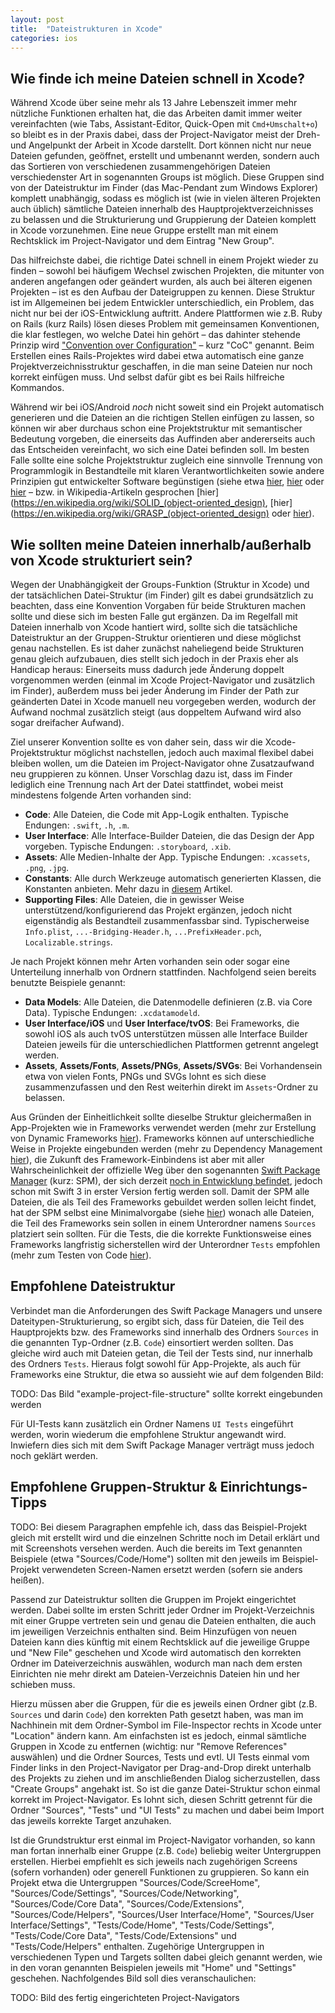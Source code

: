 ```yaml
---
layout: post
title:  "Dateistrukturen in Xcode"
categories: ios
---
```


## Wie finde ich meine Dateien schnell in Xcode?

Während Xcode über seine mehr als 13 Jahre Lebenszeit immer mehr nützliche Funktionen erhalten hat, die das Arbeiten damit immer weiter vereinfachten (wie Tabs, Assistant-Editor, Quick-Open mit `Cmd+Umschalt+o`) so bleibt es in der Praxis dabei, dass der Project-Navigator meist der Dreh- und Angelpunkt der Arbeit in Xcode darstellt. Dort können nicht nur neue Dateien gefunden, geöffnet, erstellt und umbenannt werden, sondern auch das Sortieren von verschiedenen zusammengehörigen Dateien verschiedenster Art in sogenannten Groups ist möglich. Diese Gruppen sind von der Dateistruktur im Finder (das Mac-Pendant zum Windows Explorer) komplett unabhängig, sodass es möglich ist (wie in vielen älteren Projekten auch üblich) sämtliche Dateien innerhalb des Hauptprojektverzeichnisses zu belassen und die Strukturierung und Gruppierung der Dateien komplett in Xcode vorzunehmen. Eine neue Gruppe erstellt man mit einem Rechtsklick im Project-Navigator und dem Eintrag "New Group".

Das hilfreichste dabei, die richtige Datei schnell in einem Projekt wieder zu finden – sowohl bei häufigem Wechsel zwischen Projekten, die mitunter von anderen angefangen oder geändert wurden, als auch bei älteren eigenen Projekten – ist es den Aufbau der Dateigruppen zu kennen. Diese Struktur ist im Allgemeinen bei jedem Entwickler unterschiedlich, ein Problem, das nicht nur bei der iOS-Entwicklung auftritt. Andere Plattformen wie z.B. Ruby on Rails (kurz Rails) lösen dieses Problem mit gemeinsamen Konventionen, die klar festlegen, wo welche Datei hin gehört – das dahinter stehende Prinzip wird ["Convention over Configuration"](https://en.wikipedia.org/wiki/Convention_over_configuration) – kurz "CoC" genannt. Beim Erstellen eines Rails-Projektes wird dabei etwa automatisch eine ganze Projektverzeichnisstruktur geschaffen, in die man seine Dateien nur noch korrekt einfügen muss. Und selbst dafür gibt es bei Rails hilfreiche Kommandos.

Während wir bei iOS/Android *noch* nicht soweit sind ein Projekt automatisch generieren und die Dateien an die richtigen Stellen einfügen zu lassen, so können wir aber durchaus schon eine Projektstruktur mit semantischer Bedeutung vorgeben, die einerseits das Auffinden aber andererseits auch das Entscheiden vereinfacht, wo sich eine Datei befinden soll. Im besten Falle sollte eine solche Projektstruktur zugleich eine sinnvolle Trennung von Programmlogik in Bestandteile mit klaren Verantwortlichkeiten sowie andere Prinzipien gut entwickelter Software begünstigen (siehe etwa [hier](http://www.oodesign.com/design-principles.html), [hier](https://msdn.microsoft.com/en-us/library/ee658124.aspx) oder [hier](http://code.tutsplus.com/tutorials/3-key-software-principles-you-must-understand--net-25161) – bzw. in Wikipedia-Artikeln gesprochen [hier](https://en.wikipedia.org/wiki/SOLID_(object-oriented_design), [hier](https://en.wikipedia.org/wiki/GRASP_(object-oriented_design) oder [hier](https://en.wikipedia.org/wiki/Don%27t_repeat_yourself)).


## Wie sollten meine Dateien innerhalb/außerhalb von Xcode strukturiert sein?

Wegen der Unabhängigkeit der Groups-Funktion (Struktur in Xcode) und der tatsächlichen Datei-Struktur (im Finder) gilt es dabei grundsätzlich zu beachten, dass eine Konvention Vorgaben für beide Strukturen machen sollte und diese sich im besten Falle gut ergänzen. Da im Regelfall mit Dateien innerhalb von Xcode hantiert wird, sollte sich die tatsächliche Dateistruktur an der Gruppen-Struktur orientieren und diese möglichst genau nachstellen. Es ist daher zunächst naheliegend beide Strukturen genau gleich aufzubauen, dies stellt sich jedoch in der Praxis eher als Handicap heraus: Einerseits muss dadurch jede Änderung doppelt vorgenommen werden (einmal im Xcode Project-Navigator und zusätzlich im Finder), außerdem muss bei jeder Änderung im Finder der Path zur geänderten Datei in Xcode manuell neu vorgegeben werden, wodurch der Aufwand nochmal zusätzlich steigt (aus doppeltem Aufwand wird also sogar dreifacher Aufwand).

Ziel unserer Konvention sollte es von daher sein, dass wir die Xcode-Projektstruktur möglichst nachstellen, jedoch auch maximal flexibel dabei bleiben wollen, um die Dateien im Project-Navigator ohne Zusatzaufwand neu gruppieren zu können. Unser Vorschlag dazu ist, dass im Finder lediglich eine Trennung nach Art der Datei stattfindet, wobei meist mindestens folgende Arten vorhanden sind:

* **Code**: Alle Dateien, die Code mit App-Logik enthalten. Typische Endungen: `.swift`, `.h`, `.m`.
* **User Interface**: Alle Interface-Builder Dateien, die das Design der App vorgeben. Typische Endungen: `.storyboard`, `.xib`.
* **Assets**: Alle Medien-Inhalte der App. Typische Endungen: `.xcassets`, `.png`, `.jpg`.
* **Constants**: Alle durch Werkzeuge automatisch generierten Klassen, die Konstanten anbieten. Mehr dazu in [diesem](#) Artikel.
* **Supporting Files**: Alle Dateien, die in gewisser Weise unterstützend/konfigurierend das Projekt ergänzen, jedoch nicht eigenständig als Bestandteil zusammenfassbar sind. Typischerweise `Info.plist`, `...-Bridging-Header.h`, `...PrefixHeader.pch`, `Localizable.strings`.

Je nach Projekt können mehr Arten vorhanden sein oder sogar eine Unterteilung innerhalb von Ordnern stattfinden. Nachfolgend seien bereits benutzte Beispiele genannt:

* **Data Models**: Alle Dateien, die Datenmodelle definieren (z.B. via Core Data). Typische Endungen: `.xcdatamodeld`.
* **User Interface/iOS** und **User Interface/tvOS**: Bei Frameworks, die sowohl iOS als auch tvOS unterstützen müssen alle Interface Builder Dateien jeweils für die unterschiedlichen Plattformen getrennt angelegt werden.
* **Assets**, **Assets/Fonts**, **Assets/PNGs**, **Assets/SVGs**: Bei Vorhandensein etwa von vielen Fonts, PNGs und SVGs lohnt es sich diese zusammenzufassen und den Rest weiterhin direkt im `Assets`-Ordner zu belassen.

Aus Gründen der Einheitlichkeit sollte dieselbe Struktur gleichermaßen in App-Projekten wie in Frameworks verwendet werden (mehr zur Erstellung von Dynamic Frameworks [hier](#)). Frameworks können auf unterschiedliche Weise in Projekte eingebunden werden (mehr zu Dependency Management [hier](#)), die Zukunft des Framework-Einbindens ist aber mit aller Wahrscheinlichkeit der offizielle Weg über den sogenannten [Swift Package Manager](https://swift.org/package-manager/) (kurz: SPM), der sich derzeit [noch in Entwicklung befindet](https://github.com/apple/swift-package-manager), jedoch schon mit Swift 3 in erster Version fertig werden soll. Damit der SPM alle Dateien, die als Teil des Frameworks gebuildet werden sollen leicht findet, hat der SPM selbst eine Minimalvorgabe (siehe [hier](https://github.com/apple/swift-package-manager/blob/master/Documentation/SourceLayouts.md)) wonach alle Dateien, die Teil des Frameworks sein sollen in einem Unterordner namens `Sources` platziert sein sollten. Für die Tests, die die korrekte Funktionsweise eines Frameworks langfristig sicherstellen wird der Unterordner `Tests` empfohlen (mehr zum Testen von Code [hier](#)).


## Empfohlene Dateistruktur

Verbindet man die Anforderungen des Swift Package Managers und unsere Dateitypen-Strukturierung, so ergibt sich, dass für Dateien, die Teil des Hauptprojekts bzw. des Frameworks sind innerhalb des Ordners `Sources` in die genannten Typ-Ordner (z.B. `Code`) einsortiert werden sollten. Das gleiche wird auch mit Dateien getan, die Teil der Tests sind, nur innerhalb des Ordners `Tests`. Hieraus folgt sowohl für App-Projekte, als auch für Frameworks eine Struktur, die etwa so aussieht wie auf dem folgenden Bild:

TODO: Das Bild "example-project-file-structure" sollte korrekt eingebunden werden

Für UI-Tests kann zusätzlich ein Ordner Namens `UI Tests` eingeführt werden, worin wiederum die empfohlene Struktur angewandt wird. Inwiefern dies sich mit dem Swift Package Manager verträgt muss jedoch noch geklärt werden.

## Empfohlene Gruppen-Struktur & Einrichtungs-Tipps

TODO: Bei diesem Paragraphen empfehle ich, dass das Beispiel-Projekt gleich mit erstellt wird und die einzelnen Schritte noch im Detail erklärt und mit Screenshots versehen werden. Auch die bereits im Text genannten Beispiele (etwa "Sources/Code/Home") sollten mit den jeweils im Beispiel-Projekt verwendeten Screen-Namen ersetzt werden (sofern sie anders heißen).

Passend zur Dateistruktur sollten die Gruppen im Projekt eingerichtet werden. Dabei sollte im ersten Schritt jeder Ordner im Projekt-Verzeichnis mit einer Gruppe vertreten sein und genau die Dateien enthalten, die auch im jeweiligen Verzeichnis enthalten sind. Beim Hinzufügen von neuen Dateien kann dies künftig mit einem Rechtsklick auf die jeweilige Gruppe und "New File" geschehen und Xcode wird automatisch den korrekten Ordner im Dateiverzeichnis auswählen, wodurch man nach dem ersten Einrichten nie mehr direkt am Dateien-Verzeichnis Dateien hin und her schieben muss.

Hierzu müssen aber die Gruppen, für die es jeweils einen Ordner gibt (z.B. `Sources` und darin `Code`) den korrekten Path gesetzt haben, was man im Nachhinein mit dem Ordner-Symbol im File-Inspector rechts in Xcode unter "Location" ändern kann. Am einfachsten ist es jedoch, einmal sämtliche Gruppen in Xcode zu entfernen (wichtig: nur "Remove References" auswählen) und die Ordner Sources, Tests und evtl. UI Tests einmal vom Finder links in den Project-Navigator per Drag-and-Drop direkt unterhalb des Projekts zu ziehen und im anschließenden Dialog sicherzustellen, dass "Create Groups" angehakt ist. So ist die ganze Datei-Struktur schon einmal korrekt im Project-Navigator. Es lohnt sich, diesen Schritt getrennt für die Ordner "Sources", "Tests" und "UI Tests" zu machen und dabei beim Import das jeweils korrekte Target anzuhaken.

Ist die Grundstruktur erst einmal im Project-Navigator vorhanden, so kann man fortan innerhalb einer Gruppe (z.B. `Code`) beliebig weiter Untergruppen erstellen. Hierbei empfiehlt es sich jeweils nach zugehörigen Screens (sofern vorhanden) oder generell Funktionen zu gruppieren. So kann ein Projekt etwa die Untergruppen "Sources/Code/ScreeHome", "Sources/Code/Settings", "Sources/Code/Networking", "Sources/Code/Core Data", "Sources/Code/Extensions", "Sources/Code/Helpers", "Sources/User Interface/Home", "Sources/User Interface/Settings", "Tests/Code/Home", "Tests/Code/Settings", "Tests/Code/Core Data", "Tests/Code/Extensions" und "Tests/Code/Helpers" enthalten. Zugehörige Untergruppen in verschiedenen Typen und Targets sollten dabei gleich genannt werden, wie in den voran genannten Beispielen jeweils mit "Home" und "Settings" geschehen. Nachfolgendes Bild soll dies veranschaulichen:

TODO: Bild des fertig eingerichteten Project-Navigators
